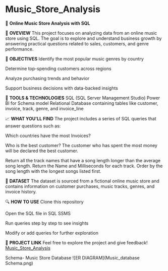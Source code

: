 # Music_Store_Analysis
🎵 **Online Music Store Analysis with SQL** 

📌 **OVEVIEW**
This project focuses on analyzing data from an online music store using SQL. The goal is to explore and understand business growth by answering practical questions related to sales, customers, and genre performance.

🎯 **OBJECTIVES**
Identify the most popular music genres by country

Determine top-spending customers across regions

Analyze purchasing trends and behavior

Support business decisions with data-backed insights

🧰 **TOOLS & TECHNOLOGIES**
SQL (SQL Server Management Studio)
Power BI for Schema model
Relational Database containing tables like customer, invoice, track, genre, and invoice_line

📈 **WHAT YOU'LL FIND**
The project includes a series of SQL queries that answer questions such as:

Which countries have the most Invoices?

Who is the best customer? The customer who has spent the most money will be declared the best customer. 

Return all the track names that have a song length longer than the average song length. Return the Name and Milliseconds for each track. Order by the song length with the longest songs listed first.

📂 **DATASET**
The dataset is sourced from a fictional online music store and contains information on customer purchases, music tracks, genres, and invoice history.

🔍 **HOW TO USE**
Clone this repository

Open the SQL file in SQL SSMS

Run queries step by step to see insights

Modify or add queries for further exploration

📎 **PROJECT LINK**
Feel free to explore the project and give feedback!
[Music_Store_Analysis](https://github.com/rituthakur-29/Music_Store_Analysis.git)


Schema- Music Store Database
![ER DIAGRAM](Music_database Schema.png)

